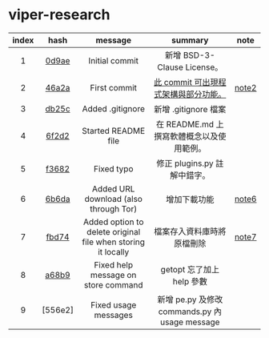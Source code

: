 # viper-research

| index |  hash |       message       | summary | note |
|:-----:|:-----:|:-------------------:|:-------:|:----:|
|   1   | [0d9ae] | Initial commit      | 新增 BSD-3-Clause License。        |
|   2   | [46a2a] | First commit        | [此 commit 可出現程式架構與部分功能。]| [note2] |
|   3   | [db25c] | Added .gitignore    | 新增 .gitignore 檔案        |
|   4   | [6f2d2] | Started README file | 在 README.md 上撰寫軟體概念以及使用範例。        |
|   5   | [f3682] | Fixed typo          | 修正 plugins.py 註解中錯字。        |
|   6   | [6b6da] | Added URL download (also through Tor) | 增加下載功能 | [note6] |
|   7   | [fbd74] | Added option to delete original file when storing it locally | 檔案存入資料庫時將原檔刪除 | [note7] |
|   8   | [a68b9] | Fixed help message on store command | getopt 忘了加上 help 參數 |
|   9   | [556e2] | Fixed usage messages | 新增 pe.py 及修改 commands.py 內 usage message |

[0d9ae]:https://github.com/viper-framework/viper/tree/0d9ae
[46a2a]:https://github.com/viper-framework/viper/tree/46a2a
[db25c]:https://github.com/viper-framework/viper/tree/db25c
[6f2d2]:https://github.com/viper-framework/viper/tree/6f2d2
[f3682]:https://github.com/viper-framework/viper/tree/f3682
[6b6da]:https://github.com/viper-framework/viper/tree/6b6da
[fbd74]:https://github.com/viper-framework/viper/tree/fbd74
[a68b9]:https://github.com/viper-framework/viper/tree/a68b9

[此 commit 可出現程式架構與部分功能。]:https://github.com/18z/viper-trace

[note2]:https://github.com/18z/viper-research/tree/master/materials/2-46a2a
[note6]:https://github.com/18z/viper-research/tree/master/materials/6-6b6da
[note7]:https://github.com/18z/viper-research/tree/master/materials/7-fbd74
